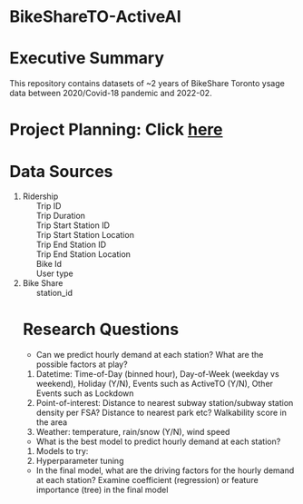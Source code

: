 # BikeShareTO-ActiveAI
# Executive Summary
This repository contains datasets of ~2 years of BikeShare Toronto ysage data between 2020/Covid-18 pandemic and 2022-02.

# Project Planning: Click [here](https://docs.google.com/spreadsheets/d/1uunIhnn-mC6sWdmMRQ0JEDSYrBgChMNY/edit?usp=sharing&ouid=101071991035913190287&rtpof=true&sd=true)

# Data Sources
<ol>
 <li> Ridership
  <ol> Trip ID </ol>
  <ol> Trip Duration </ol>
  <ol> Trip Start Station ID </ol>
  <ol> Trip Start Station Location </ol>
  <ol> Trip End Station ID </ol>
  <ol> Trip End Station Location </ol>
  <ol> Bike Id </ol>
  <ol> User type </ol>
 </li>
 <li> Bike Share
  <ol> station_id </ol>
  
# Research Questions
* Can we predict hourly demand at each station?
 What are the possible factors at play?
<ol>
  <li>Datetime: Time-of-Day (binned hour), Day-of-Week (weekday vs weekend), Holiday (Y/N), Events such as ActiveTO (Y/N), Other Events such as Lockdown </li>
  <li>Point-of-interest: Distance to nearest subway station/subway station density per FSA? Distance to nearest park etc? Walkability score in the area </li>
  <li>Weather: temperature, rain/snow (Y/N), wind speed </li>
</ol>

* What is the best model to predict hourly demand at each station?
<ol>
  <li>Models to try: </li>
  <li>Hyperparameter tuning </li>
</ol>

* In the final model, what are the driving factors for the hourly demand at each station?
Examine coefficient (regression) or feature importance (tree) in the final model 
